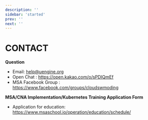 ```yaml
---
description: ''
sidebar: 'started'
prev: ''
next: ''
---
```


# CONTACT

**Question**
- Email: help@uengine.org
- Open Chat : https://open.kakao.com/o/sPDIQmEf
- MSA Facebook Group : https://www.facebook.com/groups/cloudswmoding

**MSA/CNA Implementation/Kubernetes Training Application Form**
- Application for education: https://www.msaschool.io/operation/education/schedule/